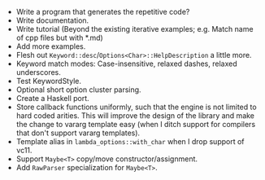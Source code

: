 * Write a program that generates the repetitive code?
* Write documentation.
* Write tutorial (Beyond the existing iterative examples; e.g. Match name of cpp files but with *.md)
* Add more examples.
* Flesh out `Keyword::desc`/`Options<Char>::HelpDescription` a little more.
* Keyword match modes: Case-insensitive, relaxed dashes, relaxed underscores.
* Test KeywordStyle.
* Optional short option cluster parsing.
* Create a Haskell port.
* Store callback functions uniformly, such that the engine is not limited to hard coded arities. This will improve the design of the library and make the change to vararg template easy (when I ditch support for compilers that don't support vararg templates).
* Template alias in `lambda_options::with_char` when I drop support of vc11.
* Support `Maybe<T>` copy/move constructor/assignment.
* Add `RawParser` specialization for `Maybe<T>`.
